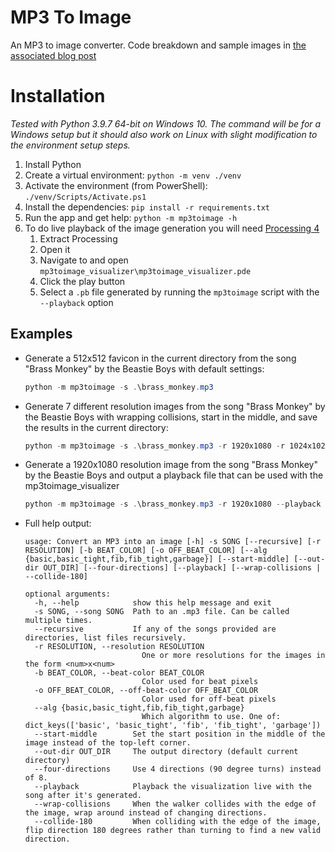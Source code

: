 # MP3 To Image

An MP3 to image converter. Code breakdown and sample images in [the associated blog post](https://seanlaplante.com/index.php/2021/10/27/creating-an-icon-from-a-song/)

# Installation

_Tested with Python 3.9.7 64-bit on Windows 10. The command will be for a Windows setup but it should also work on Linux with slight modification to the environment setup steps._

1. Install Python
1. Create a virtual environment: `python -m venv ./venv`
1. Activate the environment (from PowerShell): `./venv/Scripts/Activate.ps1`
1. Install the dependencies: `pip install -r requirements.txt`
1. Run the app and get help: `python -m mp3toimage -h`
1. To do live playback of the image generation you will need [Processing 4](https://processing.org/)
    1. Extract Processing
    1. Open it
    1. Navigate to and open `mp3toimage_visualizer\mp3toimage_visualizer.pde`
    1. Click the play button
    1. Select a `.pb` file generated by running the `mp3toimage` script with the `--playback` option

## Examples

* Generate a 512x512 favicon in the current directory from the song "Brass Monkey" by the Beastie Boys with default settings:

    ```PowerShell
    python -m mp3toimage -s .\brass_monkey.mp3
    ```

* Generate 7 different resolution images from the song "Brass Monkey" by the Beastie Boys with wrapping collisions, start in the middle, and save the results in the current directory:

    ```PowerShell
    python -m mp3toimage -s .\brass_monkey.mp3 -r 1920x1080 -r 1024x1024 -r 512x512 -r 32x32 -r 48x48 -r 96x96 -r 128x128 --wrap-collision --start-middle
    ```

* Generate a 1920x1080 resolution image from the song "Brass Monkey" by the Beastie Boys and output a playback file that can be used with the mp3toimage_visualizer

    ```PowerShell
    python -m mp3toimage -s .\brass_monkey.mp3 -r 1920x1080 --playback
    ```

* Full help output:

    ```
    usage: Convert an MP3 into an image [-h] -s SONG [--recursive] [-r RESOLUTION] [-b BEAT_COLOR] [-o OFF_BEAT_COLOR] [--alg {basic,basic_tight,fib,fib_tight,garbage}] [--start-middle] [--out-dir OUT_DIR] [--four-directions] [--playback] [--wrap-collisions | --collide-180]

    optional arguments:
      -h, --help            show this help message and exit
      -s SONG, --song SONG  Path to an .mp3 file. Can be called multiple times.
      --recursive           If any of the songs provided are directories, list files recursively.
      -r RESOLUTION, --resolution RESOLUTION
                              One or more resolutions for the images in the form <num>x<num>
      -b BEAT_COLOR, --beat-color BEAT_COLOR
                              Color used for beat pixels
      -o OFF_BEAT_COLOR, --off-beat-color OFF_BEAT_COLOR
                              Color used for off-beat pixels
      --alg {basic,basic_tight,fib,fib_tight,garbage}
                              Which algorithm to use. One of: dict_keys(['basic', 'basic_tight', 'fib', 'fib_tight', 'garbage'])
      --start-middle        Set the start position in the middle of the image instead of the top-left corner.
      --out-dir OUT_DIR     The output directory (default current directory)
      --four-directions     Use 4 directions (90 degree turns) instead of 8.
      --playback            Playback the visualization live with the song after it's generated.
      --wrap-collisions     When the walker collides with the edge of the image, wrap around instead of changing directions.
      --collide-180         When colliding with the edge of the image, flip direction 180 degrees rather than turning to find a new valid direction.
    ```
